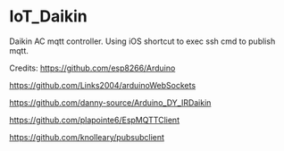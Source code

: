 # IoT_Daikin
Daikin AC mqtt controller. Using iOS shortcut to exec ssh cmd to publish mqtt.

Credits:
https://github.com/esp8266/Arduino

https://github.com/Links2004/arduinoWebSockets

https://github.com/danny-source/Arduino_DY_IRDaikin

https://github.com/plapointe6/EspMQTTClient

https://github.com/knolleary/pubsubclient
